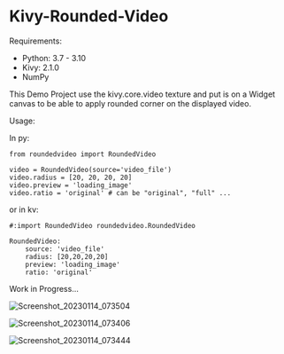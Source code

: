 # Kivy-Rounded-Video

Requirements:
  - Python: 3.7 - 3.10
  - Kivy: 2.1.0
  - NumPy

This Demo Project use the kivy.core.video texture and put is on a Widget canvas to be able to apply rounded corner on the displayed video.

Usage:

  In py:
  
    from roundedvideo import RoundedVideo
    
    video = RoundedVideo(source='video_file')
    video.radius = [20, 20, 20, 20]
    video.preview = 'loading_image'
    video.ratio = 'original' # can be "original", "full" ...
    
  or in kv:
   
    #:import RoundedVideo roundedvideo.RoundedVideo
    
    RoundedVideo:
        source: 'video_file'
        radius: [20,20,20,20]
        preview: 'loading_image'
        ratio: 'original'

   
    


Work in Progress...


![Screenshot_20230114_073504](https://user-images.githubusercontent.com/72749248/212461593-8fbea06b-b32c-441c-9793-10cf3ebb6f30.png)

![Screenshot_20230114_073406](https://user-images.githubusercontent.com/72749248/212461629-4a81fc49-9c82-4bf8-8d41-f634ae6cfe6e.png)

![Screenshot_20230114_073444](https://user-images.githubusercontent.com/72749248/212461648-04e04284-d74c-4be5-a6df-0e83ba8af3ab.png)
